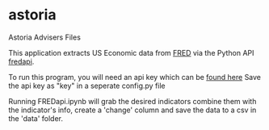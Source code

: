 # astoria
Astoria Advisers Files

This application extracts US Economic data from [FRED](https://fred.stlouisfed.org/) via the Python API [fredapi](https://github.com/mortada/fredapi).

To run this program, you will need an api key which can be [found here](https://research.stlouisfed.org/docs/api/api_key.html)
Save the api key as "key" in a seperate config.py file

Running FREDapi.ipynb will grab the desired indicators combine them with the indicator's info, create a 'change' column and save the data to a csv in the 'data' folder. 
